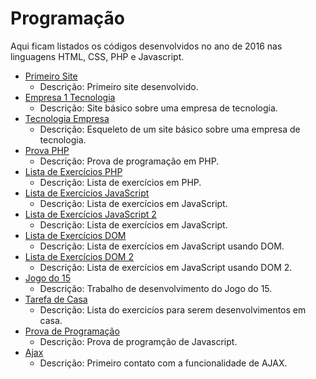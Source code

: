 # Programação

Aqui ficam listados os códigos desenvolvidos no ano de 2016 nas linguagens HTML, CSS, PHP e Javascript.

- [Primeiro Site](./2016-03-15_site)
  - Descrição: Primeiro site desenvolvido.
- [Empresa 1 Tecnologia](./2016-04-06_empresa1-tecnologia)
  - Descrição: Site básico sobre uma empresa de tecnologia.
- [Tecnologia Empresa](./2016-04-16_tecnologia-empresa)
  - Descrição: Esqueleto de um site básico sobre uma empresa de tecnologia.
- [Prova PHP](./2016-04-26_prova-eduardo-joao)
  - Descrição: Prova de programação em PHP.
- [Lista de Exercícios PHP](./2016-05-09_lista-exercicios)
  - Descrição: Lista de exercícios em PHP.
- [Lista de Exercícios JavaScript](./2016-08-02_lista-exercicios)
  - Descrição: Lista de exercícios em JavaScript.
- [Lista de Exercícios JavaScript 2](./2016-08-19_lista-exercicios-2)
  - Descrição: Lista de exercícios em JavaScript.
- [Lista de Exercícios DOM](./2016-08-30_dom-lista-1)
  - Descrição: Lista de exercícios em JavaScript usando DOM.
- [Lista de Exercícios DOM 2](./2016-08-30_dom-lista-2)
  - Descrição: Lista de exercícios em JavaScript usando DOM 2.
- [Jogo do 15](./2016-09-04_jogo-15)
  - Descrição: Trabalho de desenvolvimento do Jogo do 15.
- [Tarefa de Casa](./2016-09-19_tema-de-casa)
  - Descrição: Lista do exercicíos para serem desenvolvimentos em casa.
- [Prova de Programação](./2016-09-27_prova-programacao)
  - Descrição: Prova de programção de Javascript.
- [Ajax](./2016-10-26_ajax)
  - Descrição: Primeiro contato com a funcionalidade de AJAX.
